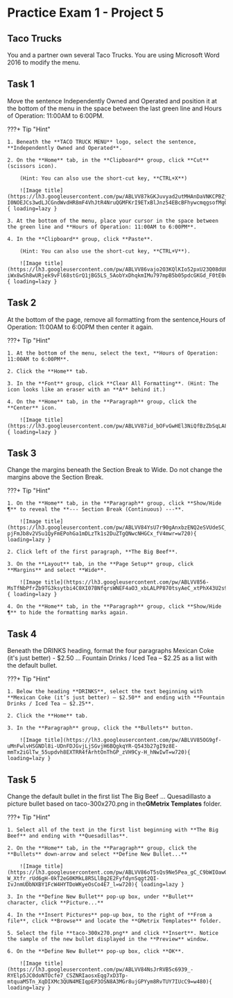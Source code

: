 # Practice Exam 1 - Project 5

## Taco Trucks

You and a partner own several Taco Trucks. You are using Microsoft Word 2016 to modify the menu.

## Task 1
 
Move the sentence Independently Owned and Operated and position it at the bottom of the menu in the space between the last green line and Hours of Operation: 11:00AM to 6:00PM.

???+ Tip "Hint"

    1. Beneath the **TACO TRUCK MENU** logo, select the sentence, **Independently Owned and Operated**.

    2. On the **Home** tab, in the **Clipboard** group, click **Cut** (scissors icon).

        (Hint: You can also use the short-cut key, **CTRL+X**)

        ![Image title](https://lh3.googleusercontent.com/pw/ABLVV87kGKJuvyad2utMHAnDaVNKCPBZjqi6NpWbM-I0NOEJCs3wdLJCGndWvdHR8mF4VhJtR4NruQGMFKrI9ETxBlJnz54EBcBFhywcmqgsofMgQpKavR29=w720){ loading=lazy }

    3. At the bottom of the menu, place your cursor in the space between the green line and **Hours of Operation: 11:00AM to 6:00PM**.

    4. In the **Clipboard** group, click **Paste**.
    
        (Hint: You can also use the short-cut key, **CTRL+V**).

        ![Image title](https://lh3.googleusercontent.com/pw/ABLVV86vajo2O3KQlKIo52pxU23Q08dU8ygxxGf-iWx8wSh8wURjek9vFl68stGrQ1jBG5LS_5AobYxDhqkmIMu797mpB5b05pdcGKGd_F0tE0uRNyeybDlE=w720){ loading=lazy }

## Task 2

At the bottom of the page, remove all formatting from the sentence,Hours of Operation: 11:00AM to 6:00PM then center it again.

???+ Tip "Hint"

    1. At the bottom of the menu, select the text, **Hours of Operation: 11:00AM to 6:00PM**.

    2. Click the **Home** tab.

    3. In the **Font** group, click **Clear All Formatting**. (Hint: The icon looks like an eraser with an **A** behind it.)

    4. On the **Home** tab, in the **Paragraph** group, click the **Center** icon.

        ![Image title](https://lh3.googleusercontent.com/pw/ABLVV87id_bOFvGwHEl3NiQfBzZbSqLA88JLwe5nlOr56GOKt_S5I7cPgVeu9gOnTb8klrdRkLDbrWik5Ala1HNRSNE9F60M_YRTcWNNjY2rTnp0EhexT_ki=w720){ loading=lazy } 

## Task 3

Change the margins beneath the Section Break to Wide. Do not change the margins above the Section Break.

???+ Tip "Hint"

    1. On the **Home** tab, in the **Paragraph** group, click **Show/Hide ¶** to reveal the **--- Section Break (Continuous) ---**.

        ![Image title](https://lh3.googleusercontent.com/pw/ABLVV84YsU7r90gAnxbzENQ2eSVUdeSC_hyjwUJ1f4Mi3ZesAS__93cSGVKpkYHCd-pjFmJb8v2VSu1QyFmEPohGa1mDLzTk1s2DuZTgQNwcNHGCx_fV4mwr=w720){ loading=lazy } 

    2. Click left of the first paragraph, **The Big Beef**.

    3. On the **Layout** tab, in the **Page Setup** group, click **Margins** and select **Wide**.

        ![Image title](https://lh3.googleusercontent.com/pw/ABLVV856-MsTfNbPfrZb9TG3ksytbi4C0XI07BNfqrsWNEF4aO3_xbLALPP870tsyAeC_xtPhX43U2s9F8K8lHj7bJzj2OsgGYVxgVZIJZ1EOsjK0s5cRhxb=w720){ loading=lazy } 

    4. On the **Home** tab, in the **Paragraph** group, click **Show/Hide ¶** to hide the formatting marks again.

## Task 4

Beneath the DRINKS heading, format the four paragraphs Mexican Coke (it's just better) - $2.50 ... Fountain Drinks / Iced Tea – $2.25 as a list with the default bullet.

???+ Tip "Hint"

    1. Below the heading **DRINKS**, select the text beginning with **Mexican Coke (it’s just better) – $2.50** and ending with **Fountain Drinks / Iced Tea – $2.25**.

    2. Click the **Home** tab.

    3. In the **Paragraph** group, click the **Bullets** button.

        ![Image title](https://lh3.googleusercontent.com/pw/ABLVV85OG9gf-uMnFwlvHSGNDl8i-UDnFDJGvjLjSGvjH6BQgkqYR-Q543b27gI9z8E-mmTx2iGlTw_55updvh8EXTRR4fArhtOnThGP_zVH9Cy-H_hNwIwT=w720){ loading=lazy }

## Task 5

Change the default bullet in the first list The Big Beef ... Quesadillasto a picture bullet based on taco-300x270.png in the**GMetrix Templates** folder.

???+ Tip "Hint"

    1. Select all of the text in the first list beginning with **The Big Beef** and ending with **Quesadillas**.

    2. On the **Home** tab, in the **Paragraph** group, click the **Bullets** down-arrow and select **Define New Bullet...**

        ![Image title](https://lh3.googleusercontent.com/pw/ABLVV86oT5sQs9Ne5Pea_gC_C9bWIOawOhy-W_Xtfr_rUd6gH-0kT2eG0KMkL8R5LlBg2E2FyfdynSqgt2QI-IvJnmUDbNXBY1FcW4HYTDoWKyeOsCo4E7_l=w720){ loading=lazy }

    3. In the **Define New Bullet** pop-up box, under **Bullet** character, click **Picture...**

    4. In the **Insert Pictures** pop-up box, to the right of **From a file**, click **Browse** and locate the **GMetrix Templates** folder.

    5. Select the file **taco-300x270.png** and click **Insert**. Notice the sample of the new bullet displayed in the **Preview** window.

    6. On the **Define New Bullet** pop-up box, click **OK**.

        ![Image title](https://lh3.googleusercontent.com/pw/ABLVV84NsJrRVB5c6939_-RYElp5JC0doNTOcfe7_CSZNRIaosxEqg7xD3Tp-mtquaM5Tn_XqDIXMc3QUN4MEIqpEP3OSN8A3MGr8ujGPYym8RvTUY7IUcC9=w480){ loading=lazy }